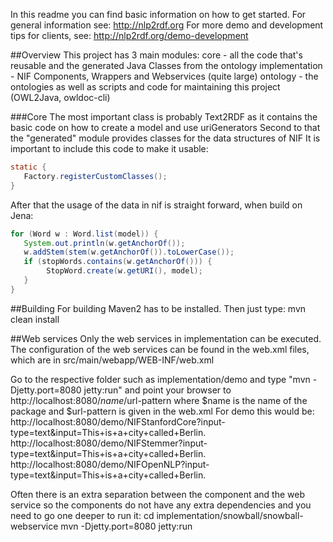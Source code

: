 In this readme you can find basic information on how to get started.
For general information see: http://nlp2rdf.org
For more demo and development tips for clients, see: http://nlp2rdf.org/demo-development
 
##Overview
This project has 3 main modules:
core - all the code that's reusable and the generated Java Classes from the ontology
implementation - NIF Components, Wrappers and Webservices (quite large)
ontology - the ontologies as well as scripts and code for maintaining this project (OWL2Java, owldoc-cli)

###Core
The most important class is probably Text2RDF as it contains the basic code on how to create a model and use uriGenerators
Second to that the "generated" module provides classes for the data structures of NIF
It  is important to include this code to make it usable:
```java
static {
   Factory.registerCustomClasses();
}
```
After that the usage of the data in nif is straight forward, when build on Jena:

```java
for (Word w : Word.list(model)) {
   System.out.println(w.getAnchorOf());
   w.addStem(stem(w.getAnchorOf()).toLowerCase());
   if (stopWords.contains(w.getAnchorOf())) {
        StopWord.create(w.getURI(), model);
   }
}
```


##Building
For building Maven2 has to be installed.
Then just type:
mvn clean install 


##Web services
Only the web services in implementation can be executed.
The configuration of the web services can be found in the web.xml files, which are in src/main/webapp/WEB-INF/web.xml

Go to the respective folder such as implementation/demo 
and type "mvn -Djetty.port=8080 jetty:run"
and point your browser to http://localhost:8080/$name/$url-pattern
where $name is the name of the package and $url-pattern is given in the web.xml
For demo this would be:
http://localhost:8080/demo/NIFStanfordCore?input-type=text&input=This+is+a+city+called+Berlin.
http://localhost:8080/demo/NIFStemmer?input-type=text&input=This+is+a+city+called+Berlin.
http://localhost:8080/demo/NIFOpenNLP?input-type=text&input=This+is+a+city+called+Berlin.

Often there is an extra separation between the component and the 
web service so the components do not have any extra dependencies and 
you need to go one deeper to run it:
cd implementation/snowball/snowball-webservice
mvn -Djetty.port=8080 jetty:run
